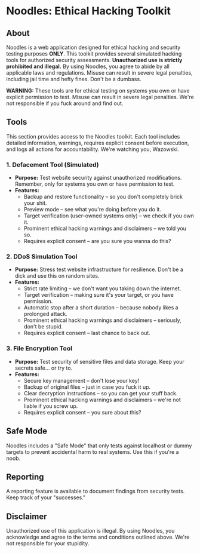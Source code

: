 # Noodles: Ethical Hacking Toolkit

## About

Noodles is a web application designed for ethical hacking and security testing purposes **ONLY**. This toolkit provides several simulated hacking tools for authorized security assessments. **Unauthorized use is strictly prohibited and illegal.** By using Noodles, you agree to abide by all applicable laws and regulations. Misuse can result in severe legal penalties, including jail time and hefty fines. Don't be a dumbass.

**WARNING:** These tools are for ethical testing on systems you own or have explicit permission to test. Misuse can result in severe legal penalties. We're not responsible if you fuck around and find out.

## Tools

This section provides access to the Noodles toolkit. Each tool includes detailed information, warnings, requires explicit consent before execution, and logs all actions for accountability. We're watching you, Wazowski.

### 1. Defacement Tool (Simulated)

*   **Purpose:** Test website security against unauthorized modifications. Remember, only for systems you own or have permission to test.
*   **Features:**
    *   Backup and restore functionality – so you don't completely brick your shit.
    *   Preview mode – see what you're doing before you do it.
    *   Target verification (user-owned systems only) – we check if you own it.
    *   Prominent ethical hacking warnings and disclaimers – we told you so.
    *   Requires explicit consent – are you sure you wanna do this?

### 2. DDoS Simulation Tool

*   **Purpose:** Stress test website infrastructure for resilience. Don't be a dick and use this on random sites.
*   **Features:**
    *   Strict rate limiting – we don't want you taking down the internet.
    *   Target verification – making sure it's your target, or you have permission.
    *   Automatic stop after a short duration – because nobody likes a prolonged attack.
    *   Prominent ethical hacking warnings and disclaimers – seriously, don't be stupid.
    *   Requires explicit consent – last chance to back out.

### 3. File Encryption Tool

*   **Purpose:** Test security of sensitive files and data storage. Keep your secrets safe... or try to.
*   **Features:**
    *   Secure key management – don't lose your key!
    *   Backup of original files – just in case you fuck it up.
    *   Clear decryption instructions – so you can get your stuff back.
    *   Prominent ethical hacking warnings and disclaimers – we're not liable if you screw up.
    *   Requires explicit consent – you sure about this?

## Safe Mode

Noodles includes a "Safe Mode" that only tests against localhost or dummy targets to prevent accidental harm to real systems. Use this if you're a noob.

## Reporting

A reporting feature is available to document findings from security tests. Keep track of your "successes."

## Disclaimer

Unauthorized use of this application is illegal. By using Noodles, you acknowledge and agree to the terms and conditions outlined above. We're not responsible for your stupidity.